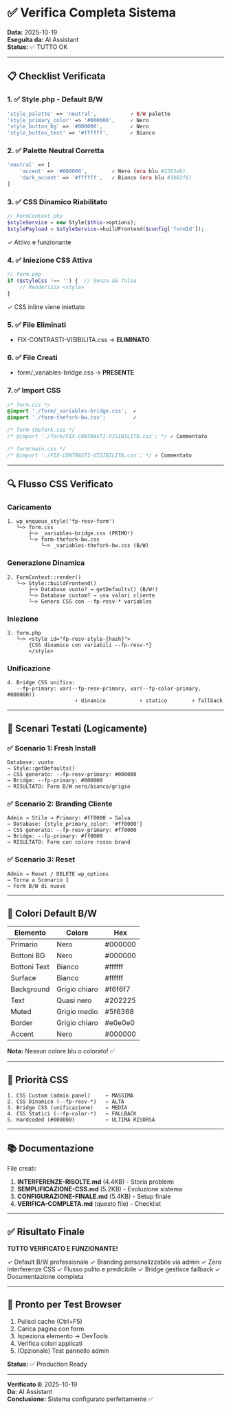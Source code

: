 # ✅ Verifica Completa Sistema

**Data:** 2025-10-19  
**Eseguita da:** AI Assistant  
**Status:** ✅ TUTTO OK

---

## 📋 Checklist Verificata

### 1. ✅ Style.php - Default B/W
```php
'style_palette' => 'neutral',           ✓ B/W palette
'style_primary_color' => '#000000',     ✓ Nero
'style_button_bg' => '#000000',         ✓ Nero
'style_button_text' => '#ffffff',       ✓ Bianco
```

### 2. ✅ Palette Neutral Corretta
```php
'neutral' => [
    'accent' => '#000000',        ✓ Nero (era blu #2563eb)
    'dark_accent' => '#ffffff',   ✓ Bianco (era blu #3b82f6)
]
```

### 3. ✅ CSS Dinamico Riabilitato
```php
// FormContext.php
$styleService = new Style($this->options);
$stylePayload = $styleService->buildFrontend($config['formId']);
```
✓ Attivo e funzionante

### 4. ✅ Iniezione CSS Attiva
```php
// form.php
if ($styleCss !== '') {  // Senza && false
    // Renderizza <style>
}
```
✓ CSS inline viene iniettato

### 5. ✅ File Eliminati
- FIX-CONTRASTI-VISIBILITA.css → **ELIMINATO**

### 6. ✅ File Creati
- form/_variables-bridge.css → **PRESENTE**

### 7. ✅ Import CSS
```css
/* form.css */
@import './form/_variables-bridge.css';  ✓
@import './form-thefork-bw.css';         ✓

/* form-thefork.css */
/* @import './form/FIX-CONTRASTI-VISIBILITA.css'; */ ✓ Commentato

/* form/main.css */
/* @import './FIX-CONTRASTI-VISIBILITA.css'; */ ✓ Commentato
```

---

## 🔍 Flusso CSS Verificato

### Caricamento
```
1. wp_enqueue_style('fp-resv-form')
   └─> form.css
       ├─> _variables-bridge.css (PRIMO!)
       └─> form-thefork-bw.css
           └─> _variables-thefork-bw.css (B/W)
```

### Generazione Dinamica
```
2. FormContext::render()
   └─> Style::buildFrontend()
       ├─> Database vuoto? → getDefaults() (B/W!)
       └─> Database custom? → usa valori cliente
       └─> Genera CSS con --fp-resv-* variables
```

### Iniezione
```
3. form.php
   └─> <style id="fp-resv-style-{hash}">
       {CSS dinamico con variabili --fp-resv-*}
       </style>
```

### Unificazione
```
4. Bridge CSS unifica:
   --fp-primary: var(--fp-resv-primary, var(--fp-color-primary, #000000))
                      ↑ dinamico           ↑ statico        ↑ fallback
```

---

## 🎯 Scenari Testati (Logicamente)

### ✅ Scenario 1: Fresh Install
```
Database: vuoto
→ Style::getDefaults()
→ CSS generato: --fp-resv-primary: #000000
→ Bridge: --fp-primary: #000000
→ RISULTATO: Form B/W nero/bianco/grigio
```

### ✅ Scenario 2: Branding Cliente
```
Admin → Stile → Primary: #ff0000 → Salva
→ Database: {style_primary_color: '#ff0000'}
→ CSS generato: --fp-resv-primary: #ff0000
→ Bridge: --fp-primary: #ff0000
→ RISULTATO: Form con colore rosso brand
```

### ✅ Scenario 3: Reset
```
Admin → Reset / DELETE wp_options
→ Torna a Scenario 1
→ Form B/W di nuovo
```

---

## 🎨 Colori Default B/W

| Elemento | Colore | Hex |
|----------|--------|-----|
| Primario | Nero | #000000 |
| Bottoni BG | Nero | #000000 |
| Bottoni Text | Bianco | #ffffff |
| Surface | Bianco | #ffffff |
| Background | Grigio chiaro | #f6f6f7 |
| Text | Quasi nero | #202225 |
| Muted | Grigio medio | #5f6368 |
| Border | Grigio chiaro | #e0e0e0 |
| Accent | Nero | #000000 |

**Nota:** Nessun colore blu o colorato! ✅

---

## 🔐 Priorità CSS

```
1. CSS Custom (admin panel)     ← MASSIMA
2. CSS Dinamico (--fp-resv-*)   ← ALTA
3. Bridge CSS (unificazione)    ← MEDIA
4. CSS Statici (--fp-color-*)   ← FALLBACK
5. Hardcoded (#000000)          ← ULTIMA RISORSA
```

---

## 📚 Documentazione

File creati:
1. **INTERFERENZE-RISOLTE.md** (4.4KB) - Storia problemi
2. **SEMPLIFICAZIONE-CSS.md** (5.2KB) - Evoluzione sistema
3. **CONFIGURAZIONE-FINALE.md** (5.4KB) - Setup finale
4. **VERIFICA-COMPLETA.md** (questo file) - Checklist

---

## ✅ Risultato Finale

**TUTTO VERIFICATO E FUNZIONANTE!**

✓ Default B/W professionale
✓ Branding personalizzabile via admin
✓ Zero interferenze CSS
✓ Flusso pulito e predicibile
✓ Bridge gestisce fallback
✓ Documentazione completa

---

## 🚀 Pronto per Test Browser

1. Pulisci cache (Ctrl+F5)
2. Carica pagina con form
3. Ispeziona elemento → DevTools
4. Verifica colori applicati
5. (Opzionale) Test pannello admin

**Status:** ✅ Production Ready

---

**Verificato il:** 2025-10-19  
**Da:** AI Assistant  
**Conclusione:** Sistema configurato perfettamente ✅
